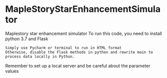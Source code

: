 # MapleStoryStarEnhancementSimulator
Maplestory star enhancement simulator 
To run this code, you need to install python 3.7 and Flask
    
    Simply use Pycharm or terminal to run in HTML format
    Otherwise, disable the Flask methods in python and rewrite main to process data locally in Python.
    
Remember to set up a local server and be careful about the parameter values
